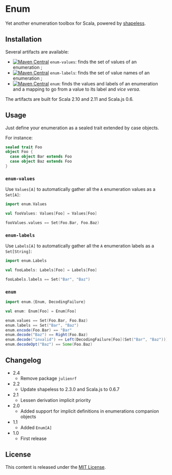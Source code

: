 # Enum

Yet another enumeration toolbox for Scala, powered by [shapeless](https://github.com/milessabin/shapeless).

## Installation

Several artifacts are available:
 - [![Maven Central](https://img.shields.io/maven-central/v/org.julienrf/enum-values_2.11.svg)](https://maven-badges.herokuapp.com/maven-central/org.julienrf/enum-values_2.11) `enum-values`: finds the set of values of an enumeration ;
 - [![Maven Central](https://img.shields.io/maven-central/v/org.julienrf/enum-labels_2.11.svg)](https://maven-badges.herokuapp.com/maven-central/org.julienrf/enum-labels_2.11) `enum-labels`: finds the set of value names of an enumeration ;
 - [![Maven Central](https://img.shields.io/maven-central/v/org.julienrf/enum_2.11.svg)](https://maven-badges.herokuapp.com/maven-central/org.julienrf/enum_2.11) `enum`: finds the values and labels of an enumeration and a mapping to go from a value to its label and _vice versa_.

The artifacts are built for Scala 2.10 and 2.11 and Scala.js 0.6.

## Usage

Just define your enumeration as a sealed trait extended by case objects.

For instance:

~~~ scala
sealed trait Foo
object Foo {
  case object Bar extends Foo
  case object Baz extends Foo
}
~~~

### `enum-values`

Use `Values[A]` to automatically gather all the `A` enumeration values as a `Set[A]`:

~~~ scala
import enum.Values

val fooValues: Values[Foo] = Values[Foo]

fooValues.values == Set(Foo.Bar, Foo.Baz)
~~~

### `enum-labels`

Use `Labels[A]` to automatically gather all the `A` enumeration labels as a `Set[String]`:

~~~ scala
import enum.Labels

val fooLabels: Labels[Foo] = Labels[Foo]

fooLabels.labels == Set("Bar", "Baz")
~~~

### `enum`

~~~ scala
import enum.{Enum, DecodingFailure}

val enum: Enum[Foo] = Enum[Foo]

enum.values == Set(Foo.Bar, Foo.Baz)
enum.labels == Set("Bar", "Baz")
enum.encode(Foo.Bar) == "Bar"
enum.decode("Baz") == Right(Foo.Baz)
enum.decode("invalid") == Left(DecodingFailure[Foo](Set("Bar", "Baz")))
enum.decodeOpt("Baz") == Some(Foo.Baz)
~~~

## Changelog

- 2.4
    - Remove package `julienrf`
- 2.2
    - Update shapeless to 2.3.0 and Scala.js to 0.6.7
- 2.1
    - Lessen derivation implicit priority
- 2.0
    - Added support for implicit definitions in enumerations companion objects
- 1.1
    - Added `Enum[A]`
- 1.0
    - First release

## License

This content is released under the [MIT License](http://opensource.org/licenses/mit-license.php).
